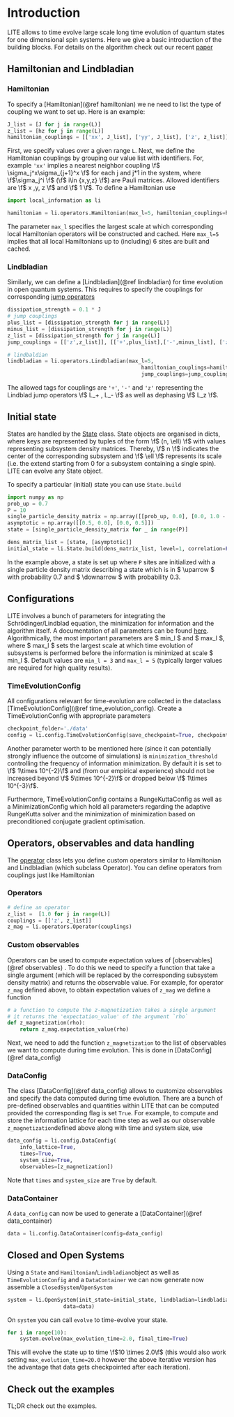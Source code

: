# Introduction
LITE allows to time evolve large scale long time evolution of quantum states 
for one dimensional spin systems. Here we give a basic introduction of the building blocks.
For details on the algorithm check out our recent [paper](https://arxiv.org/pdf/2310.06036)
## Hamiltonian and Lindbladian
### Hamiltonian
To specify a [Hamiltonian](@ref hamiltonian) we ne need to list the type of coupling we want to set up.
Here is an example:
```python
J_list = [J for j in range(L)]
z_list = [hz for j in range(L)]
hamiltonian_couplings = [['xx', J_list], ['yy', J_list], ['z', z_list]]
```
First, we specify values over a given range ```L```.
Next, we define the Hamiltonian couplings by grouping our value list with identifiers.
For, example ```'xx'``` implies a nearest neighbor coupling \f$ \sigma_j^x\sigma_{j+1}^x \f$
for each j and j*1 in the system, where \f$\sigma_j^i \f$ (\f$ i\in \{x,y,z\} \f$) are Pauli matrices.
Allowed identifiers are \f$ x ,y, z \f$ and \f$ 1 \f$. 
To define a Hamiltonian use

```python
import local_information as li

hamiltonian = li.operators.Hamiltonian(max_l=5, hamiltonian_couplings=hamiltonian_couplings)
```
The parameter ```max_l``` specifies the largest scale at which corresponding local Hamiltonian 
operators will be constructed and cached. Here ```max_l=5``` implies that all local Hamiltonians up to
(including) 6 sites are built and cached.

### Lindbladian
Similarly, we can define a [Lindbladian](@ref lindbladian) for time 
evolution in open quantum systems. This requires to specify the couplings for corresponding [jump operators](https://en.wikipedia.org/wiki/Lindbladian)
```python
dissipation_strength = 0.1 * J
# jump couplings 
plus_list = [dissipation_strength for j in range(L)]
minus_list = [dissipation_strength for j in range(L)]
z_list = [dissipation_strength for j in range(L)]
jump_couplings = [['z',z_list]], [['+',plus_list],['-',minus_list], ['z',z_list]]

# lindbaldian
lindbladian = li.operators.Lindbladian(max_l=5,
                                           hamiltonian_couplings=hamiltonian_couplings, 
                                           jump_couplings=jump_couplings)
```
The allowed tags for couplings are ```'+'```, ```'-'``` and ```'z'``` representing 
the Lindblad jump operators \f$ L_+ , L_- \f$ as well as dephasing \f$ L_z \f$.

## Initial state
States are handled by the [State](#state) class. State objects are organised in dicts, where keys are represented by 
tuples of the form \f$ (n, \ell) \f$ with values representing subsystem density matrices. Thereby, \f$ n \f$ indicates
the center of the corresponding subsystem and \f$ \ell \f$ represents its scale (i.e. the extend starting from 0 for a 
subsystem containing a single spin). LITE can evolve any State object.

To specify a particular (initial) state you can use ```State.build```
```python
import numpy as np
prob_up = 0.7
P = 10
single_particle_density_matrix = np.array([[prob_up, 0.0], [0.0, 1.0 - prob_up]])
asymptotic = np.array([[0.5, 0.0], [0.0, 0.5]])
state = [single_particle_density_matrix for _ in range(P)]

dens_matrix_list = [state, [asymptotic]] 
initial_state = li.State.build(dens_matrix_list, level=1, correlation=False)
```
In the example above, a state is set up where ```P``` sites are initialized with a single 
particle density matrix describing a state which is in $ \uparrow $ with probability 0.7 and
$ \downarrow $ with probability 0.3.

## Configurations
LITE involves a bunch of parameters for integrating the Schrödinger/Lindblad equation, the minimization for information 
and the algorithm itself. A documentation of all parameters can be found [here](config.md). Algorithmically, the most 
important parameters are $ min_l $ and $ max_l $, where $ max_l $ sets the largest scale at which time 
evolution of subsystems is performed before the information is minimized at scale $ min_l $. Default values are ``` min_l = 3 ``` and ```max_l = 5```
(typically larger values are required for high quality results).
### TimeEvolutionConfig
All configurations relevant for time-evolution are collected in the dataclass [TimeEvolutionConfig](@ref time_evolution_config). Create a 
TimeEvolutionConfig with appropriate parameters
```python
checkpoint_folder='./data'
config = li.config.TimeEvolutionConfig(save_checkpoint=True, checkpoint_folder=checkpoint_folder, min_l=4, max_l=6)
```
Another parameter worth to be mentioned here (since it can potentially strongly influence the outcome of simulations) is ```minimization_threshold``` 
controlling the frequency of information minimization. By default it is set to 
\f$ 1\times 10^{-2}\f$ and (from our empirical experience) should not be increased beyond \f$ 5\times 10^{-2}\f$ or 
dropped below \f$ 1\times 10^{-3}\f$.

Furthermore, TimeEvolutionConfig contains a RungeKuttaConfig as well as a MinimizationConfig which hold all parameters
regarding the adaptive RungeKutta solver and the minimization of minimization based on preconditioned conjugate gradient
optimisation.

## Operators, observables and data handling
The [operator](operators.md) class lets you define custom operators similar to Hamiltonian and Lindbladian (which subclass
Operator). You can define operators from couplings just like Hamiltonian
### Operators
```python
# define an operator
z_list =  [1.0 for j in range(L)]
couplings = [['z', z_list]]
z_mag = li.operators.Operator(couplings)
```

### Custom observables
Operators can be used to compute expectation values of [observables](@ref observables) . To do this we need to specify a function that take a single argument
(which will be replaced by the corresponding subsystem density matrix) and returns the observable value. For example,
for operator ```z_mag``` defined above, to obtain expectation values of ```z_mag``` we define a function
```python
# a function to compute the z-magnetization takes a single argument 
# it returns the 'expectation_value' of the argument `rho`
def z_magnetization(rho):
	return z_mag.expectation_value(rho)
```
Next, we need to add the function ```z_magnetization``` to the list of observables we want to compute during time 
evolution. This is done in [DataConfig](@ref data_config)

### DataConfig
The class [DataConfig](@ref data_config) allows to customize observables and specify the data computed during time evolution.
There are a bunch of pre-defined observables and quantities within LITE that can be computed provided the corresponding
flag is set ```True```. For example, to compute and store the information lattice for each time step as well as our
observable ```z_magnetization```defined above along with time and system size, use
```python
data_config = li.config.DataConfig(
    info_lattice=True,
    times=True,
    system_size=True,
    observables=[z_magnetization])
```
Note that ```times``` and ```system_size``` are ```True``` by default. 

### DataContainer
A ```data_config``` can now be used to generate a [DataContainer](@ref data_container)
```python
data = li.config.DataContainer(config=data_config)
```

## Closed and Open Systems
Using a ```State``` and ```Hamiltonian```/```Lindbladian```object as well as ```TimeEvolutionConfig``` 
and a ```DataContainer``` we can now generate now assemble a ```ClosedSystem```/```OpenSystem ```
```python
system = li.OpenSystem(init_state=initial_state, lindbladian=lindbladian, config=config,
                  data=data)
```
On ```system``` you can call ```evolve``` to time-evolve your state.
```python
for i in range(10):
    system.evolve(max_evolution_time=2.0, final_time=True)
```
This will evolve the state up to time \f$10 \times 2.0\f$ (this would also work
setting ```max_evolution_time=20.0``` however the above iterative version has
the advantage that data gets checkpointed after each iteration).

## Check out the examples
TL;DR check out the examples.